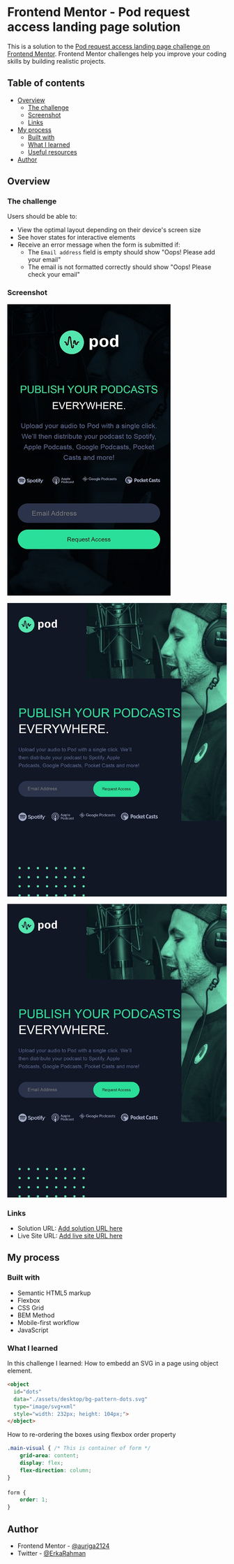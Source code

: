 # Frontend Mentor - Pod request access landing page solution

This is a solution to the [Pod request access landing page challenge on Frontend Mentor](https://www.frontendmentor.io/challenges/pod-request-access-landing-page-eyTmdkLSG). Frontend Mentor challenges help you improve your coding skills by building realistic projects. 

## Table of contents

- [Overview](#overview)
  - [The challenge](#the-challenge)
  - [Screenshot](#screenshot)
  - [Links](#links)
- [My process](#my-process)
  - [Built with](#built-with)
  - [What I learned](#what-i-learned)
  - [Useful resources](#useful-resources)
- [Author](#author)

## Overview

### The challenge

Users should be able to:

- View the optimal layout depending on their device's screen size
- See hover states for interactive elements
- Receive an error message when the form is submitted if:
  - The `Email address` field is empty should show "Oops! Please add your email"
  - The email is not formatted correctly should show "Oops! Please check your email"

### Screenshot

![](./screenshot/mobile.jpg)

![](./screenshot/tablet.jpg)

![](./screenshot/tablet.jpg)

### Links

- Solution URL: [Add solution URL here](https://your-solution-url.com)
- Live Site URL: [Add live site URL here](https://your-live-site-url.com)

## My process

### Built with

- Semantic HTML5 markup
- Flexbox
- CSS Grid
- BEM Method
- Mobile-first workflow
- JavaScript

### What I learned

In this challenge I learned:
How to embedd an SVG in a page using object element.

```html
<object 
  id="dots"
  data="./assets/desktop/bg-pattern-dots.svg" 
  type="image/svg+xml"
  style="width: 232px; height: 104px;">
</object>
```
How to re-ordering the boxes using flexbox order property

```css
.main-visual { /* This is container of form */
    grid-area: content;
    display: flex;
    flex-direction: column;
}

form {
    order: 1;
}
```

## Author

- Frontend Mentor - [@auriga2124](https://www.frontendmentor.io/profile/auriga2124)
- Twitter - [@ErkaRahman](https://twitter.com/ErkaRahman)
